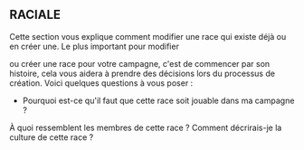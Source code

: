 ## RACIALE


Cette section vous explique comment modifier une race qui
existe déjà ou en créer une. Le plus important pour modifier

ou créer une race pour votre campagne, c'est de commencer
par son histoire, cela vous aidera à prendre des décisions
lors du processus de création. Voici quelques questions à
vous poser :

+ Pourquoi est-ce qu'il faut que cette race soit jouable dans
ma campagne ?

À quoi ressemblent les membres de cette race ?
Comment décrirais-je la culture de cette race ?
